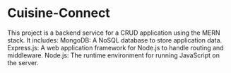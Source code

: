 # Cuisine-Connect
This project is a backend service for a CRUD application using the MERN stack. It includes:  MongoDB: A NoSQL database to store application data. Express.js: A web application framework for Node.js to handle routing and middleware. Node.js: The runtime environment for running JavaScript on the server.

